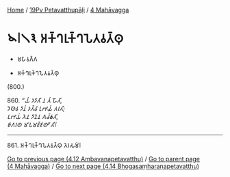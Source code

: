 
[Home](/) / [19Pv Petavatthupāḷi](../../19Pv.md) / [4 Mahāvagga](../4.md)

# 𑁪𑁇𑁧𑁩 𑀅𑀓𑁆𑀔𑀭𑀼𑀓𑁆𑀔𑀧𑁂𑀢𑀯𑀢𑁆𑀣𑀼

* 𑀫𑀳𑀸𑀯𑀕𑁆𑀕

* 𑀅𑀓𑁆𑀔𑀭𑀼𑀓𑁆𑀔𑀧𑁂𑀢𑀯𑀢𑁆𑀣𑀼

(800.)

860\. _“𑀬𑀁 𑀤𑀤𑀸𑀢𑀺 𑀦 𑀢𑀁 𑀳𑁄𑀢𑀺,_  
_𑀤𑁂𑀣𑁂𑀯 𑀤𑀸𑀦𑀁 𑀤𑀢𑁆𑀯𑀸 𑀉𑀪𑀬𑀁 𑀢𑀭𑀢𑀺;_  
_𑀉𑀪𑀬𑀁 𑀢𑁂𑀦 𑀤𑀸𑀦𑁂𑀦 𑀕𑀘𑁆𑀙𑀢𑀺,_  
_𑀚𑀸𑀕𑀭𑀣 𑀫𑀸𑀧𑀫𑀚𑁆𑀚𑀣𑀸”𑀢𑀺𑁇_  


---

861\. 𑀅𑀓𑁆𑀔𑀭𑀼𑀓𑁆𑀔𑀧𑁂𑀢𑀯𑀢𑁆𑀣𑀼 𑀢𑁂𑀭𑀲𑀫𑀁𑁇



[Go to previous page (4.12 Ambavanapetavatthu)](4.12.md) / [Go to parent page (4 Mahāvagga)](../4.md) / [Go to next page (4.14 Bhogasaṃharaṇapetavatthu)](4.14.md)


